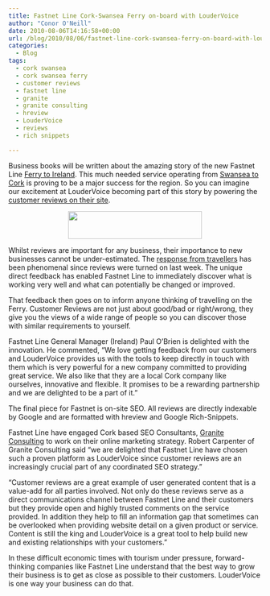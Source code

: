 ```yaml
---
title: Fastnet Line Cork-Swansea Ferry on-board with LouderVoice
author: "Conor O'Neill"
date: 2010-08-06T14:16:58+00:00
url: /blog/2010/08/06/fastnet-line-cork-swansea-ferry-on-board-with-loudervoice/
categories:
  - Blog
tags:
  - cork swansea
  - cork swansea ferry
  - customer reviews
  - fastnet line
  - granite
  - granite consulting
  - hreview
  - LouderVoice
  - reviews
  - rich snippets

---
```

Business books will be written about the amazing story of the new Fastnet Line [Ferry to Ireland][1]. This much needed service operating from [Swansea to Cork][1] is proving to be a major success for the region. So you can imagine our excitement at LouderVoice becoming part of this story by powering the [customer reviews on their site][2].

<p style="text-align: center;">
  <a href="http://www.fastnetline.com/"><img class="size-full wp-image-1743  aligncenter" title="Fastnet Line" src="http://www.loudervoice.com/wp-content/uploads/2010/08/06/fastnet-line-cork-swansea-ferry-on-board-with-loudervoice/logo2.jpg" alt="" width="266" height="55" /></a>
</p>

Whilst reviews are important for any business, their importance to new businesses cannot be under-estimated. The [response from travellers][2] has been phenomenal since reviews were turned on last week. The unique direct feedback has enabled Fastnet Line to immediately discover what is working very well and what can potentially be changed or improved.

That feedback then goes on to inform anyone thinking of travelling on the Ferry. Customer Reviews are not just about good/bad or right/wrong, they give you the views of a wide range of people so you can discover those with similar requirements to yourself.

Fastnet Line General Manager (Ireland) Paul O&#8217;Brien is delighted with the innovation. He commented, &#8220;We love getting feedback from our customers and LouderVoice provides us with the tools to keep directly in touch with them which is very powerful for a new company committed to providing great service. We also like that they are a local Cork company like ourselves, innovative and flexible. It promises to be a rewarding partnership and we are delighted to be a part of it.&#8221;

The final piece for Fastnet is on-site SEO. All reviews are directly indexable by Google and are formatted with hreview and Google Rich-Snippets.

Fastnet Line have engaged Cork based SEO Consultants, [Granite Consulting][3] to work on their online marketing strategy. Robert Carpenter of Granite Consulting said &#8220;we are delighted that Fastnet Line have chosen such a proven platform as LouderVoice since customer reviews are an increasingly crucial part of any coordinated SEO strategy.&#8221;

&#8220;Customer reviews are a great example of user generated content that is a value-add for all parties involved. Not only do these reviews serve as a direct communications channel between Fastnet Line and their customers but they provide open and highly trusted comments on the service provided. In addition they help to fill an information gap that sometimes can be overlooked when providing website detail on a given product or service. Content is still the king and LouderVoice is a great tool to help build new and existing relationships with your customers.&#8221;

In these difficult economic times with tourism under pressure, forward-thinking companies like Fastnet Line understand that the best way to grow their business is to get as close as possible to their customers. LouderVoice is one way your business can do that.

 [1]: http://www.fastnetline.com/
 [2]: http://www.fastnetline.com/ireland_ferry_reviews.html
 [3]: http://www.granite.ie/